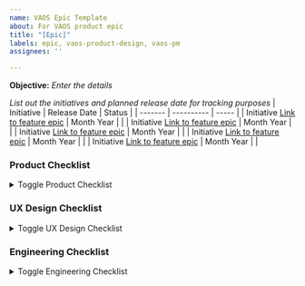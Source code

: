 ```yaml
---
name: VAOS Epic Template
about: For VAOS product epic
title: "[Epic]"
labels: epic, vaos-product-design, vaos-pm 
assignees: ''

---
```


**Objective:** _Enter the details_

_List out the initiatives and planned release date for tracking purposes_
| Initiative | Release Date | Status | 
| ------- | ---------- | ----- | 
| Initiative [Link to feature epic]() | Month Year  |   | 
| Initiative [Link to feature epic]() | Month Year  |   | 
| Initiative [Link to feature epic]() | Month Year  |   | 
| Initiative [Link to feature epic]() | Month Year  |   | 
| Initiative [Link to feature epic]() | Month Year  |   | 


### Product Checklist 
<details>
  <summary>Toggle Product Checklist</summary>

## Product
- [ ] Initiative Summary
- [ ] Release Plan
- [ ] Update product guide

### VSP Collaboration Cycle 
- [ ] Project Kickoff
- [ ] Design Intent
- [ ] Midpoint Review
- [ ] Staging Review
- [ ] Privacy & Security Review
- [ ] Full Accessibility & 508 Audit
</details>

### UX Design Checklist 
<details>
  <summary>Toggle UX Design Checklist</summary>

## Design
- [ ] Review problem/opportunity statement
- [ ] Add questions and assumptions to initiative brief
- [ ] Add research links to initiative brief
- [ ] Note any related icebox tickets
- [ ] Review VAOS OKRs
- [ ] Review OCTO goals
- [ ] Document high-level research/design plans
</details>

### Engineering Checklist 
<details>
  <summary>Toggle Engineering Checklist</summary>

### Engineering 
- [ ] Project Description.
- [ ] Are UI designs/ specs available/ready? If yes, attach specs. (We are assuming the design specs have been approved by the accessibility team if they're ready)
- [ ] Are there any deadlines that need to be met?
- [ ] What is the roll out plan? (Do we need a feature toggle? is this going to be available to every user immediately or do we want to roll out to a few users first)
- [ ] Does this project require api integration? if yes, what api endpoint are we integrating with and what is the expected response body?
- [ ]  Do we want to capture analytics for this projects (i.e. update GA, add logs to grafana/datadog etc)?If yes, what metrics would we like to capture?
